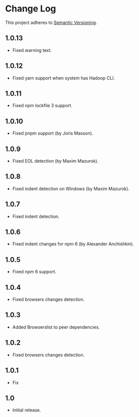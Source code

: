 # Change Log
This project adheres to [Semantic Versioning](http://semver.org/).

## 1.0.13
* Fixed warning text.

## 1.0.12
* Fixed yarn support when system has Hadoop CLI.

## 1.0.11
* Fixed npm lockfile 3 support.

## 1.0.10
* Fixed pnpm support (by Joris Masson).

## 1.0.9
* Fixed EOL detection (by Maxim Mazurok).

## 1.0.8
* Fixed indent detection on Windows (by Maxim Mazurok).

## 1.0.7
* Fixed indent detection.

## 1.0.6
* Fixed indent changes for npm 6 (by Alexander Anchishkin).

## 1.0.5
* Fixed npm 6 support.

## 1.0.4
* Fixed browsers changes detection.

## 1.0.3
* Added Browserslist to peer dependencies.

## 1.0.2
* Fixed browsers changes detection.

## 1.0.1
* Fix

## 1.0
* Initial release.
